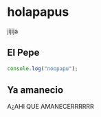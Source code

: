 # holapapus
jijija

## El Pepe

```javascript
console.log("noopapu");
```
## Ya amanecio
A¿AHI QUE AMANECERRRRRR